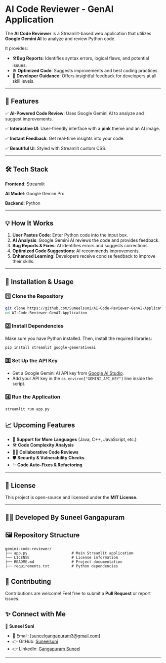 # AI Code Reviewer - GenAI Application
The **AI Code Reviewer** is a Streamlit-based web application that utilizes **Google Gemini AI** to analyze and review Python code. 

It provides:

-  🛠️**Bug Reports**: Identifies syntax errors, logical flaws, and potential issues.
- ⚙️ **Optimized Code**: Suggests improvements and best coding practices.
- 📝 **Developer Guidance**: Offers insightful feedback for developers at all skill levels.

---

## 🎯 Features
✅ **AI-Powered Code Review**: Uses Google Gemini AI to analyze and suggest improvements.

✅ **Interactive UI**: User-friendly interface with a **pink** theme and an AI image.

✅ **Instant Feedback**: Get real-time insights into your code.

✅ **Beautiful UI**: Styled with Streamlit custom CSS.

---
## 🛠️ Tech Stack

**Frontend**: Streamlit

**AI Model**: Google Gemini Pro

**Backend**: Python

---


## 💡 How It Works
1. **User Pastes Code**: Enter Python code into the input box.
2. **AI Analysis**: Google Gemini AI reviews the code and provides feedback.
3. **Bug Reports & Fixes**: AI identifies errors and suggests corrections.
4. **Optimized Code Suggestions**: AI recommends improvements.
5. **Enhanced Learning**: Developers receive concise feedback to improve their skills.

---

## 🚀 Installation & Usage

### 1️⃣ Clone the Repository
```bash
git clone https://github.com/Suneelsuni/AI-Code-Reviewer-GenAI-Application.git
cd AI-Code-Reviewer-GenAI-Application
```

### 2️⃣ Install Dependencies
Make sure you have Python installed. Then, install the required libraries:
```bash
pip install streamlit google-generativeai
```

### 3️⃣ Set Up the API Key
- Get a Google Gemini AI API key from [Google AI Studio](https://aistudio.google.com/).
- Add your API key in the `os.environ["GEMINI_API_KEY"]` line inside the script.

### 4️⃣ Run the Application
```bash
streamlit run app.py
```
## 📈 Upcoming Features
- 🌟 **Support for More Languages** (Java, C++, JavaScript, etc.)
- 🛠️ **Code Complexity Analysis**
- 👨‍💻 **Collaborative Code Reviews**
- 🛡️ **Security & Vulnerability Checks**
- ✨ **Code Auto-Fixes & Refactoring**

---

## 📜 License
This project is open-source and licensed under the **MIT License**.

---
👨‍💻 Developed By
Suneel Gangapuram
---

## 🖼️ Repository Structure
```
gemini-code-reviewer/  
├── app.py                    # Main Streamlit application  
└── LICENSE                   # License information
├── README.md                 # Project documentation 
├── requirements.txt          # Python dependencies
```
## 🤝 Contributing
Contributions are welcome! Feel free to submit a **Pull Request** or report issues.

## ✨ Connect with Me
👤 **Suneel Suni**  
- 📧 Email: [suneelgangapuram3@gmail.com]  
- 👉 GitHub: [Suneelsuni](https://github.com/Suneelsuni)  
- 👉 LinkedIn: [Gangapuram Suneel](linkedin.com/in/suneel-gangapuram-b2b869258) 

---

